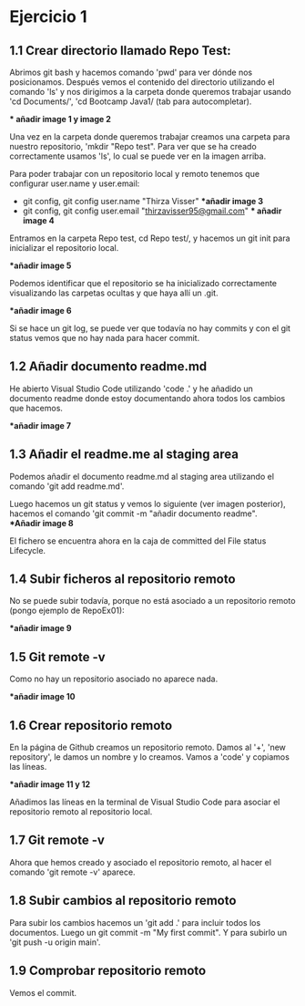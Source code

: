 # Ejercicio 1  
## 1.1 Crear directorio llamado Repo Test:  
Abrimos git bash y hacemos comando 'pwd' para ver dónde nos posicionamos. Después vemos el contenido del directorio utilizando el comando 'ls' y nos dirigimos a la carpeta donde queremos trabajar usando 'cd Documents/', 'cd Bootcamp Java1/ (tab para autocompletar).  
  
**\* añadir image 1 y image 2**

Una vez en la carpeta donde queremos trabajar creamos una carpeta para nuestro repositorio, 'mkdir "Repo test". Para ver que se ha creado correctamente usamos 'ls', lo cual se puede ver en la imagen arriba.  

Para poder trabajar con un repositorio local y remoto tenemos que configurar user.name y user.email:  
- git config, git config user.name "Thirza Visser" **\*añadir image 3**
- git config, git config user.email "thirzavisser95@gmail.com" **\* añadir image 4**  

Entramos en la carpeta Repo test, cd Repo test/, y hacemos un git init para inicializar el repositorio local.
  
**\*añadir image 5**

Podemos identificar que el repositorio se ha inicializado correctamente visualizando las carpetas ocultas y que haya allí un .git.  
  
**\*añadir image 6**

Si se hace un git log, se puede ver que todavía no hay commits y con el git status vemos que no hay nada para hacer commit.

## 1.2 Añadir documento readme.md  

He abierto Visual Studio Code utilizando 'code .' y he añadido un documento readme donde estoy documentando ahora todos los cambios que hacemos.  
  
**\*añadir image 7**

## 1.3 Añadir el readme.me al staging area  

Podemos añadir el documento readme.md al staging area utilizando el comando 'git add readme.md'.  

Luego hacemos un git status y vemos lo siguiente (ver imagen posterior), hacemos el comando 'git commit -m "añadir documento readme".  
**\*Añadir image 8**  

El fichero se encuentra ahora en la caja de committed del File status Lifecycle.  

## 1.4 Subir ficheros al repositorio remoto  

No se puede subir todavía, porque no está asociado a un repositorio remoto (pongo ejemplo de RepoEx01):  
  
**\*añadir image 9**

## 1.5 Git remote -v  

Como no hay un repositorio asociado no aparece nada.  
  
**\*añadir image 10**

## 1.6 Crear repositorio remoto  

En la página de Github creamos un repositorio remoto. Damos al '+', 'new repository', le damos un nombre y lo creamos. Vamos a 'code' y copiamos las líneas.  
  
**\*añadir image 11 y 12**  

Añadimos las líneas en la terminal de Visual Studio Code para asociar el repositorio remoto al repositorio local.

## 1.7 Git remote -v  

Ahora que hemos creado y asociado el repositorio remoto, al hacer el comando 'git remote -v' aparece.  

## 1.8 Subir cambios al repositorio remoto  

Para subir los cambios hacemos un 'git add .' para incluir todos los documentos. Luego un git commit -m "My first commit". Y para subirlo un 'git push -u origin main'.  

## 1.9 Comprobar repositorio remoto  

Vemos el commit.